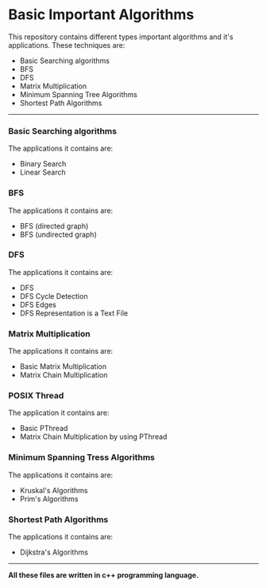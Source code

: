 # Basic Important Algorithms

This repository contains different types important algorithms and it's applications.
These techniques are:

* Basic Searching algorithms
* BFS
* DFS
* Matrix Multiplication
* Minimum Spanning Tree Algorithms
* Shortest Path Algorithms

---

### Basic Searching algorithms

The applications it contains are:

* Binary Search
* Linear Search

### BFS

The applications it contains are:

* BFS (directed graph)
* BFS (undirected graph)

### DFS

The applications it contains are:

* DFS
* DFS Cycle Detection
* DFS Edges
* DFS Representation is a Text File

### Matrix Multiplication

The applications it contains are:

* Basic Matrix Multiplication
* Matrix Chain Multiplication

### POSIX Thread

The application it contains are:

* Basic PThread
* Matrix Chain Multiplication by using PThread

### Minimum Spanning Tress Algorithms

The applications it contains are:

* Kruskal's Algorithms
* Prim's Algorithms

### Shortest Path Algorithms

The applications it contains are:

* Dijkstra's Algorithms

---

**All these files are written in c++ programming language.**
